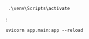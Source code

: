 <!-- lancer l'envrinement : -->
     .\venv\Scripts\activate

<!-- #lancer l'application --> : 
    uvicorn app.main:app --reload

